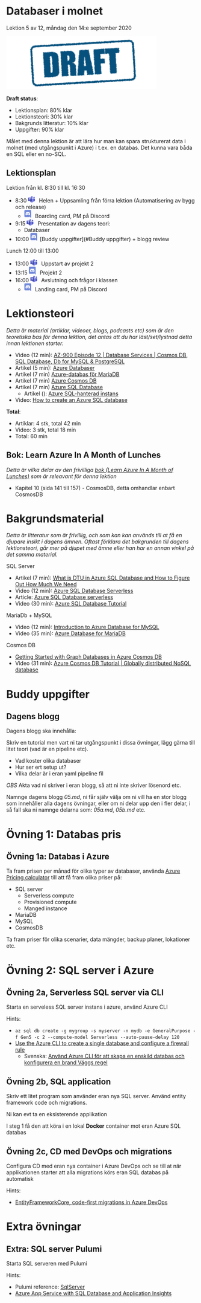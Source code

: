 # Databaser i molnet

Lektion 5 av 12, måndag den 14:e september 2020

![Draft](/assets/images/draft.png)

**Draft status**:

* Lektionsplan: 80% klar
* Lektionsteori: 30% klar
* Bakgrunds litteratur: 10% klar
* Uppgifter: 90% klar

Målet med denna lektion är att lära hur man kan spara strukturerat data i molnet (med utgångspunkt i Azure) i t.ex. en databas. Det kunna vara båda en SQL eller en no-SQL.

## Lektionsplan
Lektion från kl. 8:30 till kl. 16:30

* 8:30 <img style="margin-right:0.5em;" src="assets/images/teams18.png"  alt="Teams"/> Helen + Uppsamling från förra lektion (Automatisering av bygg och release)
  * <img style="margin-right:0.5em;" src="assets/images/discord18.png" alt="Discord"/> Boarding card, PM på Discord
* 9:15 <img style="margin-right:0.5em;" src="assets/images/teams18.png"  alt="Teams"/> Presentation av dagens teori: 
  * Databaser
* 10:00 <img style="margin-right:0.5em;" src="assets/images/discord18.png" alt="Discord"/>[Buddy uppgifter](#Buddy uppgifter) + blogg review

Lunch 12:00 till 13:00

* 13:00 <img style="margin-right:0.5em;" src="assets/images/teams18.png" alt="Teams"/> Uppstart av projekt 2
* 13:15 <img style="margin-right:0.5em;" src="assets/images/discord18.png" alt="Discord"/> Projekt 2
* 16:00 <img style="margin-right:0.5em;" src="assets/images/teams18.png" alt="Teams"/> Avslutning och frågor i klassen
  * <img style="margin-right:0.5em;" src="assets/images/discord18.png" alt="Discord"/> Landing card, PM på Discord

# Lektionsteori
*Detta är material (artiklar, videoer, blogs, podcasts etc) som är den teoretiska bas för denna lektion, det antas att du har läst/set/lystnad detta innan lektionen starter.*

* Video (12 min): [AZ-900 Episode 12 | Database Services | Cosmos DB, SQL Database, Db for MySQL & PostgreSQL](https://www.youtube.com/watch?v=RqD4nMyBazU)
* Artikel (5 min): [Azure Databaser](https://azure.microsoft.com/sv-se/product-categories/databases/)
* Artikel (7 min) [Azure-databas för MariaDB](https://azure.microsoft.com/sv-se/services/mariadb/)
* Artikel (7 min) [Azure Cosmos DB](https://azure.microsoft.com/sv-se/services/cosmos-db/)
* Artikel (7 min) [Azure SQL Database](https://azure.microsoft.com/sv-se/services/sql-database/)
  * Artikel (): [Azure SQL-hanterad instans](https://azure.microsoft.com/sv-se/services/azure-sql/sql-managed-instance/)
* Video: [How to create an Azure SQL database](https://www.youtube.com/watch?v=p7X8lH_XMtI)

**Total**:

- Artiklar: 4 stk, total 42 min
- Video: 3 stk, total 18 min
- Total: 60 min

## Bok: Learn Azure In A Month of Lunches

*Detta är vilka delar av den frivilliga [bok (Learn Azure In A Month of Lunches)](info_learningmaterial.md) som är releavant för denna lektion*

* Kapitel 10 (sida 141 till 157) - CosmosDB, detta omhandlar enbart CosmosDB

# Bakgrundsmaterial

*Detta är litteratur som är frivillig, och som kan kan används till at få en djupare insikt i dagens ämnen. Oftast förklara det bakgrunden till dagens lektionsteori, går mer på djupet med ämne eller han har en annan vinkel på det samma material.*

SQL Server

* Artikel (7 min): [What is DTU in Azure SQL Database and How to Figure Out How Much We Need](https://www.spotlightcloud.io/blog/what-is-dtu-in-azure-sql-database-and-how-much-do-we-need)
* Video (12 min): [Azure SQL Database Serverless](https://www.youtube.com/watch?v=2ykwUOfEPoU)
* Article: [Azure SQL Database serverless](https://docs.microsoft.com/en-us/azure/azure-sql/database/serverless-tier-overview)
* Video (30 min): [Azure SQL Database Tutorial](https://www.youtube.com/watch?v=BgvEOkcR0Wk)

MariaDb + MySQL

* Video (12 min): [Introduction to Azure Database for MySQL](https://www.youtube.com/watch?v=F66qd93h-1I)
* Video (35 min): [Azure Database for MariaDB](https://www.youtube.com/watch?v=FVG_l-ucS_U)

Cosmos DB

* [Getting Started with Graph Databases in Azure Cosmos DB](https://towardsdatascience.com/getting-started-with-graph-databases-in-azure-cosmos-db-cbfbf708cda5)
* Video (31 min): [Azure Cosmos DB Tutorial | Globally distributed NoSQL database](https://www.youtube.com/watch?v=R_Fi59j6BMo)

# Buddy uppgifter

## Dagens blogg

Dagens blogg ska innehålla:

Skriv en tutorial men vart ni tar utgångspunkt i dissa övningar, lägg gärna till litet teori (vad är en pipeline etc).

* Vad koster olika databaser
* Hur ser ert setup ut?
* Vilka delar är i eran yaml pipeline fil

*OBS* Akta vad ni skriver i eran blogg, så att ni inte skriver lösenord etc.

Namnge dagens blogg *05.md*, ni får själv välja om ni vill ha en stor blogg som innehåller alla dagens övningar, eller om ni delar upp den i fler delar, i så fall ska ni namnge delarna som: *05a.md*, *05b.md* etc.

# Övning 1: Databas pris

## Övning 1a: Databas i Azure

Ta fram prisen per månad för olika typer av databaser, använda [Azure Pricing calculator](https://azure.microsoft.com/en-us/pricing/calculator) till att få fram olika priser på:

* SQL server
  * Serverless compute
  * Provisioned compute
  * Manged instance
* MariaDB
* MySQL
* CosmosDB

Ta fram priser för olika scenarier, data mängder, backup planer, lokationer etc.

# Övning 2: SQL server i Azure

## Övning 2a, Serverless SQL server via CLI

Starta en serveless SQL server instans i azure, använd Azure CLI

Hints:

* `az sql db create -g mygroup -s myserver -n mydb -e GeneralPurpose -f Gen5 -c 2 --compute-model Serverless --auto-pause-delay 120`
* [Use the Azure CLI to create a single database and configure a firewall rule](https://docs.microsoft.com/en-us/azure/azure-sql/database/scripts/create-and-configure-database-cli)
  * Svenska: [Använd Azure CLI för att skapa en enskild databas och konfigurera en brand Väggs regel](https://docs.microsoft.com/sv-se/azure/azure-sql/database/scripts/create-and-configure-database-cli)

## Övning 2b, SQL application

Skriv ett litet program som använder eran nya SQL server. Använd entity framework  code och migrations.

Ni kan evt ta en eksisterende applikation

I steg 1 få den att köra i en lokal **Docker** container mot eran Azure SQL databas

## Övning 2c, CD med DevOps och migrations

Configura CD med eran nya container i Azure DevOps och se till at när applikationen starter att alla migrations körs eran SQL databas på automatisk

Hints:

* [EntityFrameworkCore, code-first migrations in Azure DevOps](https://medium.com/vx-company/entityframeworkcore-code-first-migrations-in-azure-devops-b5eb845fce18)

# Extra övningar

## Extra: SQL server Pulumi

Starta SQL serveren med Pulumi

Hints:

* Pulumi reference: [SqlServer](https://www.pulumi.com/docs/reference/pkg/azure/sql/sqlserver/)
* [Azure App Service with SQL Database and Application Insights](https://github.com/pulumi/examples/blob/master/azure-cs-appservice/AppServiceStack.cs)

